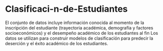 # Clasificaci-n-de-Estudiantes
 El conjunto de datos incluye información conocida al momento de la inscripción del estudiante (trayectoria académica, demografía y factores socioeconómicos) y el desempeño académico de los estudiantes al fin Los datos se utilizan para construir modelos de clasificación para predecir la deserción y el éxito académico de los estudiantes. 
